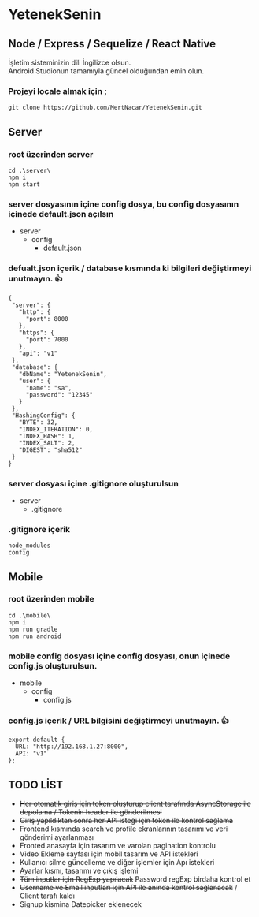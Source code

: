 # YetenekSenin
## Node / Express / Sequelize / React Native

İşletim sisteminizin dili İngilizce olsun.<br/>
Android Studionun tamamıyla güncel olduğundan emin olun.

### Projeyi locale almak için ;
```
git clone https://github.com/MertNacar/YetenekSenin.git
```

## Server
### root üzerinden server
```
cd .\server\
npm i
npm start 
```

### server dosyasının içine config dosya, bu config dosyasının içinede default.json açılsın
* server
  * config
    * default.json
    
 ### defualt.json içerik / database kısmında ki bilgileri değiştirmeyi unutmayın. :+1:
 ```
{
  "server": {
    "http": {
      "port": 8000
    },
    "https": {
      "port": 7000
    },
    "api": "v1"
  },
  "database": {
    "dbName": "YetenekSenin",
    "user": {
      "name": "sa",
      "password": "12345"
    }
  },
  "HashingConfig": {
    "BYTE": 32,
    "INDEX_ITERATION": 0,
    "INDEX_HASH": 1,
    "INDEX_SALT": 2,
    "DIGEST": "sha512"
  }
}
```

### server dosyası içine .gitignore oluşturulsun 

* server
  * .gitignore

### .gitignore içerik

```
node_modules
config
```

## Mobile

### root üzerinden mobile
```
cd .\mobile\
npm i
npm run gradle
npm run android 
```

### mobile config dosyası içine config dosyası, onun içinede config.js oluşturulsun. ###

* mobile
  * config
    * config.js
    
 ### config.js içerik / URL bilgisini değiştirmeyi unutmayın. :+1:
```
export default {
  URL: "http://192.168.1.27:8000",
  API: "v1"
};
```

## TODO LİST

* ~~Her otomatik giriş için token oluşturup client tarafında AsyncStorage ile depolama / Tokenin header ile gönderilmesi~~
* ~~Giriş yapıldıktan sonra her API isteği için token ile kontrol sağlama~~
* Frontend kısmında search ve profile ekranlarının tasarımı ve veri gönderimi ayarlanması
* Fronted anasayfa için tasarım ve varolan pagination kontrolu
* Video Ekleme sayfası için mobil tasarım ve API istekleri 
* Kullanıcı silme güncelleme ve diğer işlemler için Apı istekleri
* Ayarlar kısmı, tasarımı ve çıkış işlemi
* ~~Tüm inputlar için RegExp yapılacak~~ Password regExp birdaha kontrol et
* ~~Username ve Email inputları için API ile anında kontrol sağlanacak~~ / Client tarafı kaldı
* Signup kismina Datepicker eklenecek

